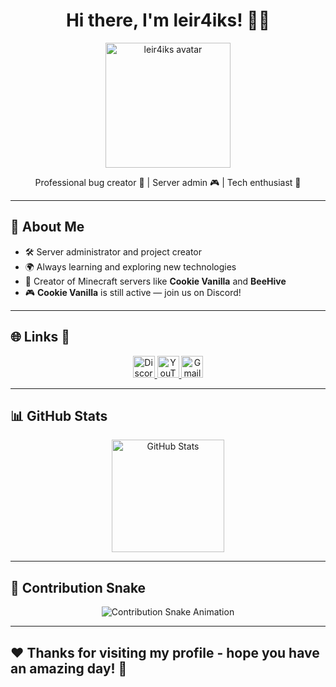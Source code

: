 <h1 align="center">Hi there, I'm leir4iks! 👋✨</h1>

<p align="center">
  <img src="https://avatars.githubusercontent.com/u/118904014?s=400&u=1e121429a86b28a8888c2e0d94af2c4df3339a96&v=4" width="200" alt="leir4iks avatar" />
</p>

<p align="center">
  Professional bug creator 🐛 | Server admin 🎮 | Tech enthusiast 🚀
</p>

---

## 🧠 About Me

- 🛠️ Server administrator and project creator
- 🌍 Always learning and exploring new technologies
- 🍪 Creator of Minecraft servers like **Cookie Vanilla** and **BeeHive**
- 🎮 **Cookie Vanilla** is still active — join us on Discord!

---

## 🌐 Links 🔗

<div align="center">
  <a href="https://discord.gg/WXRzt73Pjz" target="_blank">
    <img src="https://img.shields.io/static/v1?message=Discord&logo=discord&label=&color=7289DA&logoColor=white&labelColor=&style=for-the-badge" height="35" alt="Discord logo" />
  </a>
  <a href="https://www.youtube.com/@Leir4iks" target="_blank">
    <img src="https://img.shields.io/static/v1?message=YouTube&logo=youtube&label=&color=FF0000&logoColor=white&labelColor=&style=for-the-badge" height="35" alt="YouTube logo" />
  </a>
  <a href="mailto:leir4iks@gmail.com" target="_blank">
    <img src="https://img.shields.io/static/v1?message=Gmail&logo=gmail&label=&color=D14836&logoColor=white&labelColor=&style=for-the-badge" height="35" alt="Gmail logo" />
  </a>
</div>

---

## 📊 GitHub Stats

<div align="center">
  <img src="https://github-readme-stats.vercel.app/api?username=leir4iks&show_icons=true&theme=tokyonight&hide_border=true&count_private=true" height="180px" alt="GitHub Stats"/>
</div>

---

## 🐍 Contribution Snake

<div align="center">
  <img src="https://github.com/leir4iks/leir4iks/blob/output/github-contribution-grid-snake.svg" alt="Contribution Snake Animation" />
</div>

---

## ❤️ Thanks for visiting my profile - hope you have an amazing day! 🌟
